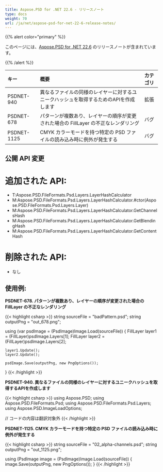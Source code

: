 ```yaml
---
title: Aspose.PSD for .NET 22.6 - リリースノート
type: docs
weight: 70
url: /ja/net/aspose-psd-for-net-22-6-release-notes/
---
```


{{% alert color="primary" %}}

このページには、[Aspose.PSD for .NET 22.6](https://www.nuget.org/packages/Aspose.PSD/) のリリースノートが含まれています。

{{% /alert %}}

|**キー**|**概要**|**カテゴリ**|
| :- | :- | :- |
|PSDNET-940|異なるファイルの同様のレイヤーに対するユニークハッシュを取得するためのAPIを作成します|拡張|
|PSDNET-678|パターンが複数あり、レイヤーの順序が変更された場合の FillLayer の不正なレンダリング|バグ|
|PSDNET-1125|CMYK カラーモードを持つ特定の PSD ファイルの読み込み時に例外が発生する|バグ|


## **公開 API 変更**
# **追加された API:**
- T:Aspose.PSD.FileFormats.Psd.Layers.LayerHashCalculator
- M:Aspose.PSD.FileFormats.Psd.Layers.LayerHashCalculator.#ctor(Aspose.PSD.FileFormats.Psd.Layers.Layer)
- M:Aspose.PSD.FileFormats.Psd.Layers.LayerHashCalculator.GetChannelsHash
- M:Aspose.PSD.FileFormats.Psd.Layers.LayerHashCalculator.GetBlendingHash
- M:Aspose.PSD.FileFormats.Psd.Layers.LayerHashCalculator.GetContentHash


# **削除された API:**
- なし


## **使用例:**

**PSDNET-678. パターンが複数あり、レイヤーの順序が変更された場合の FillLayer の不正なレンダリング**

{{< highlight csharp >}}
string sourceFile = "badPattern.psd";
string outputPng = "out_678.png";

using (var psdImage = (PsdImage)Image.Load(sourceFile))
{
    FillLayer layer1 = (FillLayer)psdImage.Layers[1];
    FillLayer layer2 = (FillLayer)psdImage.Layers[2];

    layer1.Update();
    layer2.Update();

    psdImage.Save(outputPng, new PngOptions());
}
{{< /highlight >}}

**PSDNET-940. 異なるファイルの同様のレイヤーに対するユニークハッシュを取得するAPIを作成します**

{{< highlight csharp >}}
using Aspose.PSD;
using Aspose.PSD.FileFormats.Psd;
using Aspose.PSD.FileFormats.Psd.Layers;
using Aspose.PSD.ImageLoadOptions;

// コードの内容は翻訳対象外
{{< /highlight >}}

**PSDNET-1125. CMYK カラーモードを持つ特定の PSD ファイルの読み込み時に例外が発生する**

{{< highlight csharp >}}
string sourceFile = "02_alpha-channels.psd";
string outputPng = "out_1125.png";

using (PsdImage image = (PsdImage)Image.Load(sourceFile))
{
    image.Save(outputPng, new PngOptions());
}
{{< /highlight >}}